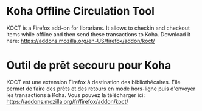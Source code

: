 # Koha Offline Circulation Tool
KOCT is a Firefox add-on for librarians. It allows to checkin and checkout items while offline and then send these transactions to Koha.
Download it here: https://addons.mozilla.org/en-US/firefox/addon/koct/

# Outil de prêt secouru pour Koha
KOCT est une extension Firefox à destination des bibliothécaires. Elle permet de faire des prêts et des retours en mode hors-ligne puis d'envoyer les transactions à Koha.
Vous pouvez la télécharger ici: https://addons.mozilla.org/fr/firefox/addon/koct/
